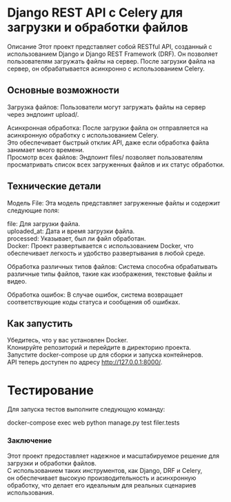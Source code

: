 # Django REST API с Celery для загрузки и обработки файлов  

Описание
Этот проект представляет собой RESTful API,
созданный с использованием Django и Django REST Framework (DRF).
Он позволяет пользователям загружать файлы на сервер. После загрузки файла на сервер,
он обрабатывается асинхронно с использованием Celery.  

## Основные возможности
Загрузка файлов: Пользователи могут загружать файлы на сервер через эндпоинт upload/.  

Асинхронная обработка: После загрузки файла он отправляется на асинхронную обработку с использованием Celery.  
Это обеспечивает быстрый отклик API, даже если обработка файла занимает много времени.  
Просмотр всех файлов: Эндпоинт files/ позволяет пользователям просматривать список всех загруженных файлов и их статус обработки.  

## Технические детали
Модель File: Эта модель представляет загруженные файлы и содержит следующие поля:  

file: Для загрузки файла.  
uploaded_at: Дата и время загрузки файла.  
processed: Указывает, был ли файл обработан.  
Docker: Проект развертывается с использованием Docker, что обеспечивает легкость и удобство развертывания в любой среде.  

Обработка различных типов файлов: Система способна обрабатывать различные типы файлов, такие как изображения, текстовые файлы и видео.  

Обработка ошибок: В случае ошибок, система возвращает соответствующие коды статуса и сообщения об ошибках.  

## Как запустить
Убедитесь, что у вас установлен Docker.  
Клонируйте репозиторий и перейдите в директорию проекта.  
Запустите docker-compose up для сборки и запуска контейнеров.  
API теперь доступен по адресу http://127.0.0.1:8000/.  

# Тестирование
Для запуска тестов выполните следующую команду:  

docker-compose exec web python manage.py test filer.tests

### Заключение
Этот проект предоставляет надежное и масштабируемое решение для загрузки и обработки файлов.  
С использованием таких инструментов, как Django, DRF и Celery,  
он обеспечивает высокую производительность и асинхронную обработку, что делает его идеальным для реальных сценариев использования.
